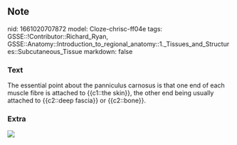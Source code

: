 ## Note
nid: 1661020707872
model: Cloze-chrisc-ff04e
tags: GSSE::!Contributor::Richard_Ryan, GSSE::Anatomy::Introduction_to_regional_anatomy::1._Tissues_and_Structures::Subcutaneous_Tissue
markdown: false

### Text
<div class='toggle'>
  The essential point about the panniculus carnosus is that one end
  of each muscle fibre is attached to {{c1::the skin}}, the other
  end being usually attached to {{c2::deep fascia}} or
  {{c2::bone}}.
</div>

### Extra
<img src= 
"Histological-composition-of-the-epigastric-flap-The-photograph-on-the-left-side_Q640.jpg">
